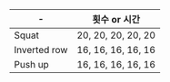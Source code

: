 | - 	| 횟수 or 시간 	|
|------	|-----	|
| Squat  	| 20, 20, 20, 20, 20|
| Inverted row  	| 16, 16, 16, 16, 16|
| Push up  	| 16, 16, 16, 16, 16|